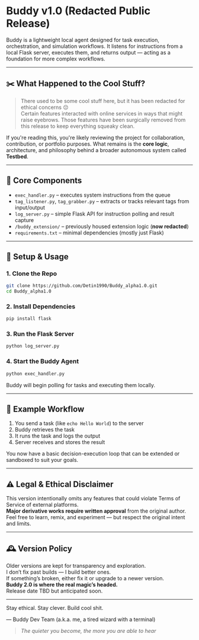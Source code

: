 # Buddy v1.0 (Redacted Public Release)

Buddy is a lightweight local agent designed for task execution, orchestration, and simulation workflows. It listens for instructions from a local Flask server, executes them, and returns output — acting as a foundation for more complex workflows.

---

## ✂️ What Happened to the Cool Stuff?

> There used to be some cool stuff here, but it has been redacted for ethical concerns 😔  
> Certain features interacted with online services in ways that might raise eyebrows. Those features have been surgically removed from this release to keep everything squeaky clean.

If you're reading this, you're likely reviewing the project for collaboration, contribution, or portfolio purposes. What remains is the **core logic**, architecture, and philosophy behind a broader autonomous system called **Testbed**.

---

## 🧠 Core Components

- `exec_handler.py` – executes system instructions from the queue  
- `tag_listener.py`, `tag_grabber.py` – extracts or tracks relevant tags from input/output  
- `log_server.py` – simple Flask API for instruction polling and result capture  
- `/buddy_extension/` – previously housed extension logic (**now redacted**)  
- `requirements.txt` – minimal dependencies (mostly just Flask)

---

## 🚀 Setup & Usage

### 1. Clone the Repo

```bash
git clone https://github.com/Detin1990/Buddy_alpha1.0.git
cd Buddy_alpha1.0
```

### 2. Install Dependencies

```bash
pip install flask
```

### 3. Run the Flask Server

```bash
python log_server.py
```

### 4. Start the Buddy Agent

```bash
python exec_handler.py
```

Buddy will begin polling for tasks and executing them locally.

---

## 🧪 Example Workflow

1. You send a task (like `echo Hello World`) to the server  
2. Buddy retrieves the task  
3. It runs the task and logs the output  
4. Server receives and stores the result  

You now have a basic decision-execution loop that can be extended or sandboxed to suit your goals.

---

## ⚠️ Legal & Ethical Disclaimer

This version intentionally omits any features that could violate Terms of Service of external platforms.  
**Major derivative works require written approval** from the original author.  
Feel free to learn, remix, and experiment — but respect the original intent and limits.

---

## 🕰️ Version Policy

Older versions are kept for transparency and exploration.  
I don’t fix past builds — I build better ones.  
If something’s broken, either fix it or upgrade to a newer version.  
**Buddy 2.0 is where the real magic’s headed.**  
Release date TBD but anticipated soon.

---
Stay ethical. Stay clever. Build cool shit.

— Buddy Dev Team (a.k.a. me, a tired wizard with a terminal)

> *The quieter you become, the more you are able to hear*



